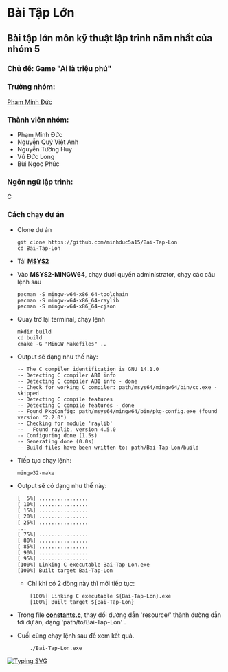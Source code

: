 # Bài Tập Lớn

## Bài tập lớn môn kỹ thuật lập trình năm nhất của nhóm 5

### Chủ đề: Game "Ai là triệu phú"

### Trưởng nhóm:
[Phạm Minh Đức](http://laptrinhonline.club/user/MinhDuc_CNTT1_K64)

### Thành viên nhóm:
- Phạm Minh Đức
- Nguyễn Quý Việt Anh
- Nguyễn Tường Huy
- Vũ Đức Long
- Bùi Ngọc Phúc

### Ngôn ngữ lập trình:
C

### Cách chạy dự án

- Clone dự án
    ```shell
    git clone https://github.com/minhduc5a15/Bai-Tap-Lon
    cd Bai-Tap-Lon
    ```

- Tải **[MSYS2](https://github.com/msys2/msys2.github.io)**

- Vào **MSYS2-MINGW64**, chạy dưới quyền administrator, chạy các câu lệnh sau
    ```shell
    pacman -S mingw-w64-x86_64-toolchain
    pacman -S mingw-w64-x86_64-raylib
    pacman -S mingw-w64-x86_64-cjson
    ```

- Quay trở lại terminal, chạy lệnh
    ```shell
    mkdir build
    cd build
    cmake -G "MinGW Makefiles" ..
    ```
- Output sẽ dạng như thế này:
    ```
    -- The C compiler identification is GNU 14.1.0
    -- Detecting C compiler ABI info
    -- Detecting C compiler ABI info - done
    -- Check for working C compiler: path/msys64/mingw64/bin/cc.exe - skipped
    -- Detecting C compile features
    -- Detecting C compile features - done
    -- Found PkgConfig: path/msys64/mingw64/bin/pkg-config.exe (found version "2.2.0")
    -- Checking for module 'raylib'
    --   Found raylib, version 4.5.0
    -- Configuring done (1.5s)
    -- Generating done (0.0s)
    -- Build files have been written to: path/Bai-Tap-Lon/build
    ```
- Tiếp tục chạy lệnh:
    ```shell
    mingw32-make
    ```

- Output sẽ có dạng như thế này:
    ```
    [  5%] ................
    [ 10%] ................
    [ 15%] ................
    [ 20%] ................
    [ 25%] ................
    ...
    [ 75%] ................
    [ 80%] ................
    [ 85%] ................
    [ 90%] ................
    [ 95%] ................
    [100%] Linking C executable Bai-Tap-Lon.exe
    [100%] Built target Bai-Tap-Lon
    ```

    - Chỉ khi có 2 dòng này thì mới tiếp tục: 
    ```shell
        [100%] Linking C executable ${Bai-Tap-Lon}.exe
        [100%] Built target ${Bai-Tap-Lon}
    ```
- Trong file **[constants.c](https://github.com/minhduc5a15/Bai-Tap-Lon/blob/main/constants/constants.c)**, thay đổi đường dẫn 'resource/' thành đường dẫn tới dự án, dạng 'path/to/Bai-Tap-Lon' .
- Cuối cùng chạy lệnh sau để xem kết quả.
    ```shell
        ./Bai-Tap-Lon.exe
    ```

[![Typing SVG](https://readme-typing-svg.demolab.com?font=Fira+Code&weight=600&size=21&duration=3500&pause=1000&color=46D4F7&multiline=true&repeat=false&random=false&width=435&lines=Happy+coding!!!%F0%9F%98%8A%F0%9F%98%8A%F0%9F%98%8A;----------------------;Quick+fox+jumps+nightly+above+wizard)](https://git.io/typing-svg)
